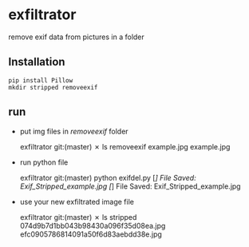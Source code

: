 # exfiltrator
remove exif data from pictures in a folder

## Installation

	pip install Pillow
	mkdir stripped removeexif

## run

* put img files in _removeexif_ folder

	exfiltrator git:(master) ✗ ls removeexif 
	example.jpg  example.jpg 

* run python file

	exfiltrator git:(master) python exifdel.py
	[*] File Saved: Exif_Stripped_example.jpg
	[*] File Saved: Exif_Stripped_example.jpg


* use your new exfiltrated image file

	exfiltrator git:(master) ✗ ls stripped 
	074d9b7d1bb043b98430a096f35d08ea.jpg  efc0905786814091a50f6d83aebdd38e.jpg
